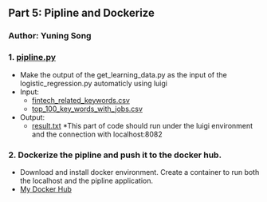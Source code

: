## Part 5: Pipline and Dockerize
### Author: Yuning Song
### 1. [pipline.py](https://github.com/kinyang007/INFO_6105/blob/master/Assignments/Assignment2/Part5/pipline.py)
* Make the output of the get_learning_data.py as the input of the logistic_regression.py automaticly using luigi
* Input: 
  * [fintech_related_keywords.csv](https://github.com/kinyang007/INFO_6105/blob/master/Assignments/Assignment2/Part2/csv/fintech_related_keywords.csv)
  * [top_100_key_words_with_jobs.csv](https://github.com/kinyang007/INFO_6105/blob/master/Assignments/Assignment2/Part1/top_100_key_words_with_jobs.csv)
* Output: 
  * [result.txt](https://github.com/kinyang007/INFO_6105/blob/master/Assignments/Assignment2/Part3/result.txt)
  *This part of code should run under the luigi environment and the connection with localhost:8082
### 2. Dockerize the pipline and push it to the docker hub.
* Download and install docker environment. Create a container to run both the localhost and the pipline application.
* [My Docker Hub](https://cloud.docker.com/repository/registry-1.docker.io/shadder2k/info6105)
